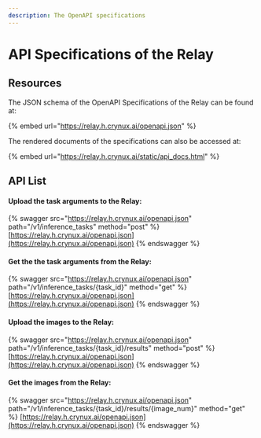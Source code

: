 ```yaml
---
description: The OpenAPI specifications
---
```


# API Specifications of the Relay

## Resources

The JSON schema of the OpenAPI Specifications of the Relay can be found at:

{% embed url="https://relay.h.crynux.ai/openapi.json" %}

The rendered documents of the specifications can also be accessed at:

{% embed url="https://relay.h.crynux.ai/static/api_docs.html" %}

## API List

#### Upload the task arguments to the Relay:

{% swagger src="https://relay.h.crynux.ai/openapi.json" path="/v1/inference_tasks" method="post" %}
[https://relay.h.crynux.ai/openapi.json](https://relay.h.crynux.ai/openapi.json)
{% endswagger %}

#### Get the the task arguments from the Relay:

{% swagger src="https://relay.h.crynux.ai/openapi.json" path="/v1/inference_tasks/{task_id}" method="get" %}
[https://relay.h.crynux.ai/openapi.json](https://relay.h.crynux.ai/openapi.json)
{% endswagger %}

#### Upload the images to the Relay:

{% swagger src="https://relay.h.crynux.ai/openapi.json" path="/v1/inference_tasks/{task_id}/results" method="post" %}
[https://relay.h.crynux.ai/openapi.json](https://relay.h.crynux.ai/openapi.json)
{% endswagger %}

#### Get the images from the Relay:

{% swagger src="https://relay.h.crynux.ai/openapi.json" path="/v1/inference_tasks/{task_id}/results/{image_num}" method="get" %}
[https://relay.h.crynux.ai/openapi.json](https://relay.h.crynux.ai/openapi.json)
{% endswagger %}

